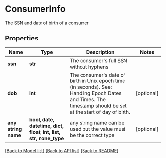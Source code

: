 # ConsumerInfo

The SSN and date of birth of a consumer

## Properties
Name | Type | Description | Notes
------------ | ------------- | ------------- | -------------
**ssn** | **str** | The consumer&#39;s full SSN without hyphens | 
**dob** | **int** | The consumer&#39;s date of birth in Unix epoch time (in seconds). See: Handling Epoch Dates and Times. The timestamp should be set at the start of day of birth. | [optional] 
**any string name** | **bool, date, datetime, dict, float, int, list, str, none_type** | any string name can be used but the value must be the correct type | [optional]

[[Back to Model list]](../README.md#documentation-for-models) [[Back to API list]](../README.md#documentation-for-api-endpoints) [[Back to README]](../README.md)


